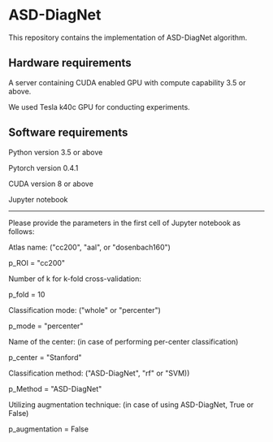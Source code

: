 # ASD-DiagNet
This repository contains the implementation of ASD-DiagNet algorithm.


## Hardware requirements
A server containing CUDA enabled GPU with compute capability 3.5 or above. 

We used Tesla k40c GPU for conducting experiments.

## Software requirements
Python version 3.5 or above

Pytorch version 0.4.1

CUDA version 8 or above

Jupyter notebook

-----------------------------
Please provide the parameters in the first cell of Jupyter notebook as follows:

Atlas name: ("cc200", "aal", or "dosenbach160")

  p_ROI = "cc200"


Number of k for k-fold cross-validation:

  p_fold = 10


Classification mode: ("whole" or "percenter")

  p_mode = "percenter"


Name of the center: (in case of performing per-center classification)

  p_center = "Stanford"


Classification method: ("ASD-DiagNet", "rf" or "SVM))

  p_Method = "ASD-DiagNet"


Utilizing augmentation technique: (in case of using ASD-DiagNet, True or False)

  p_augmentation = False


